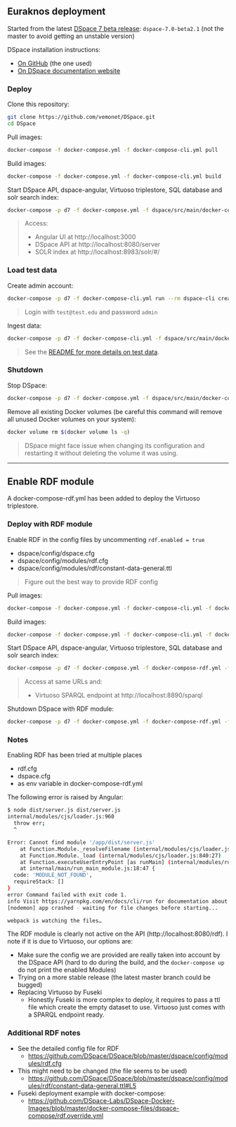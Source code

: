 ## Euraknos deployment

Started from the latest [DSpace 7 beta release](https://github.com/DSpace/DSpace/releases): `dspace-7.0-beta2.1` (not the master to avoid getting an unstable version)

DSpace installation instructions:

* [On GitHub](https://github.com/DSpace/DSpace/blob/master/dspace/src/main/docker-compose/README.md) (the one used)
* [On DSpace documentation website](https://wiki.lyrasis.org/display/DSPACE/Try+out+DSpace+7#TryoutDSpace7-InstallviaDocker)

### Deploy

Clone this repository:

```bash
git clone https://github.com/vemonet/DSpace.git
cd DSpace
```

Pull images:

```bash
docker-compose -f docker-compose.yml -f docker-compose-cli.yml pull
```

Build images:

```bash
docker-compose -f docker-compose.yml -f docker-compose-cli.yml build
```

Start DSpace API, dspace-angular, Virtuoso triplestore, SQL database and solr search index:

```bash
docker-compose -p d7 -f docker-compose.yml -f dspace/src/main/docker-compose/docker-compose-angular.yml up -d
```

> Access:
>
> * Angular UI at http://localhost:3000
> * DSpace API at http://localhost:8080/server
> * SOLR index at http://localhost:8983/solr/#/

### Load test data

Create admin account:

```bash
docker-compose -p d7 -f docker-compose-cli.yml run --rm dspace-cli create-administrator -e test@test.edu -f admin -l user -p admin -c en
```

> Login with `test@test.edu` and password `admin`

Ingest data:

```bash
docker-compose -p d7 -f docker-compose-cli.yml -f dspace/src/main/docker-compose/cli.ingest.yml run --rm dspace-cli
```

> See the [README for more details on test data](https://github.com/DSpace/DSpace/blob/master/dspace/src/main/docker-compose/README.md).

### Shutdown

Stop DSpace:

```bash
docker-compose -p d7 -f docker-compose.yml -f dspace/src/main/docker-compose/docker-compose-angular.yml down
```

Remove all existing Docker volumes (be careful this command will remove all unused Docker volumes on your system):

```bash
docker volume rm $(docker volume ls -q)
```

> DSpace might face issue when changing its configuration and restarting it without deleting the volume it was using.

---

## Enable RDF module

A docker-compose-rdf.yml has been added to deploy the Virtuoso triplestore.

### Deploy with RDF module

Enable RDF in the config files by uncommenting `rdf.enabled = true`

* dspace/config/dspace.cfg
* dspace/config/modules/rdf.cfg
* dspace/config/modules/rdf/constant-data-general.ttl

> Figure out the best way to provide RDF config

Pull images:

```bash
docker-compose -f docker-compose.yml -f docker-compose-cli.yml -f docker-compose-rdf.yml pull
```

Build images:

```bash
docker-compose -f docker-compose.yml -f docker-compose-cli.yml -f docker-compose-rdf.yml build
```

Start DSpace API, dspace-angular, Virtuoso triplestore, SQL database and solr search index:

```bash
docker-compose -p d7 -f docker-compose.yml -f docker-compose-rdf.yml -f dspace/src/main/docker-compose/docker-compose-angular.yml up -d
```

> Access at same URLs and:
>
> * Virtuoso SPARQL endpoint at http://localhost:8890/sparql

Shutdown DSpace with RDF module:

```bash
docker-compose -p d7 -f docker-compose.yml -f docker-compose-rdf.yml -f dspace/src/main/docker-compose/docker-compose-angular.yml down
```

### Notes

Enabling RDF has been tried at multiple places

* rdf.cfg
* dspace.cfg
* as env variable in docker-compose-rdf.yml

The following error is raised by Angular:

```bash
$ node dist/server.js dist/server.js
internal/modules/cjs/loader.js:960
  throw err;
  ^

Error: Cannot find module '/app/dist/server.js'
    at Function.Module._resolveFilename (internal/modules/cjs/loader.js:957:15)
    at Function.Module._load (internal/modules/cjs/loader.js:840:27)
    at Function.executeUserEntryPoint [as runMain] (internal/modules/run_main.js:74:12)
    at internal/main/run_main_module.js:18:47 {
  code: 'MODULE_NOT_FOUND',
  requireStack: []
}
error Command failed with exit code 1.
info Visit https://yarnpkg.com/en/docs/cli/run for documentation about this command.
[nodemon] app crashed - waiting for file changes before starting...

webpack is watching the files…
```

The RDF module is clearly not active on the API (http://localhost:8080/rdf). I note if it is due to Virtuoso, our options are:

* Make sure the config we are provided are really taken into account by the DSpace API (hard to do during the build, and the `docker-compose up` do not print the enabled Modules)
* Trying on a more stable release (the latest master branch could be bugged)
* Replacing Virtuoso by Fuseki
  * Honestly Fuseki is more complex to deploy, it requires to pass a ttl file which create the empty dataset to use. Virtuoso just comes with a SPARQL endpoint ready.

### Additional RDF notes

* See the detailed config file for RDF
  * https://github.com/DSpace/DSpace/blob/master/dspace/config/modules/rdf.cfg
* This might need to be changed (the file seems to be used)
  *  https://github.com/DSpace/DSpace/blob/master/dspace/config/modules/rdf/constant-data-general.ttl#L5
* Fuseki deployment example with docker-compose:
  * https://github.com/DSpace-Labs/DSpace-Docker-Images/blob/master/docker-compose-files/dspace-compose/rdf.override.yml